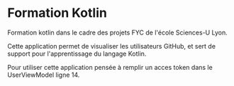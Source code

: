 # Formation Kotlin

Formation kotlin dans le cadre des projets FYC de l'école Sciences-U Lyon.

Cette application permet de visualiser les utilisateurs GitHub, et sert de support pour l'apprentissage du langage Kotlin.

Pour utiliser cette application pensée à remplir un acces token dans le UserViewModel ligne 14.
